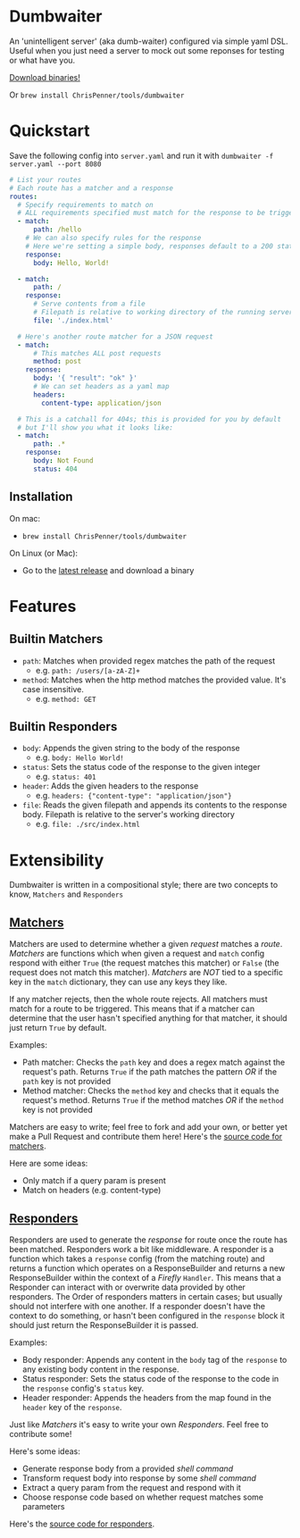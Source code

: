 # Dumbwaiter

An 'unintelligent server' (aka dumb-waiter) configured via simple yaml DSL.
Useful when you just need a server to mock out some reponses for testing or
what have you.

[Download binaries!](https://github.com/ChrisPenner/dumbwaiter/releases/latest)

Or `brew install ChrisPenner/tools/dumbwaiter`

Quickstart
==========

Save the following config into `server.yaml` and run it with
`dumbwaiter -f server.yaml --port 8080`

```yaml
# List your routes
# Each route has a matcher and a response
routes:
  # Specify requirements to match on
  # ALL requirements specified must match for the response to be triggered
  - match:
      path: /hello
    # We can also specify rules for the response
    # Here we're setting a simple body, responses default to a 200 status code
    response:
      body: Hello, World!

  - match:
      path: /
    response:
      # Serve contents from a file
      # Filepath is relative to working directory of the running server
      file: './index.html'

  # Here's another route matcher for a JSON request
  - match:
      # This matches ALL post requests
      method: post
    response:
      body: '{ "result": "ok" }'
      # We can set headers as a yaml map
      headers:
        content-type: application/json

  # This is a catchall for 404s; this is provided for you by default
  # but I'll show you what it looks like:
  - match:
      path: .*
    response:
      body: Not Found
      status: 404
```

## Installation

On mac:
- `brew install ChrisPenner/tools/dumbwaiter`

On Linux (or Mac):
- Go to the [latest release](https://github.com/ChrisPenner/dumbwaiter/releases/latest) and download a binary

# Features

## Builtin Matchers

- `path`: Matches when provided regex matches the path of the request
    - e.g. `path: /users/[a-zA-Z]+`
- `method`: Matches when the http method matches the provided value. It's case insensitive.
    - e.g. `method: GET`

## Builtin Responders

- `body`: Appends the given string to the body of the response
    - e.g. `body: Hello World!`
- `status`: Sets the status code of the response to the given integer
    - e.g. `status: 401`
- `header`: Adds the given headers to the response
    - e.g. `headers: {"content-type": "application/json"}`
- `file`: Reads the given filepath and appends its contents to the response body. Filepath is relative to the 
          server's working directory
    - e.g. `file: ./src/index.html`

# Extensibility

Dumbwaiter is written in a compositional style; there are two concepts to know, `Matchers` and `Responders`

## [Matchers](./src/Dumbwaiter/Matchers.hs)

Matchers are used to determine whether a given *request* matches a *route*. *Matchers* are functions which when given
a request and `match` config respond with either `True` (the request matches this matcher) or `False` (the request does
not match this matcher). *Matchers* are *NOT* tied to a specific key in the `match` dictionary, they can use any keys
they like.

If any matcher rejects, then the whole route rejects. All matchers must match for a route to be triggered. This means
that if a matcher can determine that the user hasn't specified anything for that matcher, it should just return `True`
by default.

Examples:
- Path matcher: Checks the `path` key and does a regex match against the request's path. Returns `True` if the path
    matches the pattern *OR* if the `path` key is not provided
- Method matcher: Checks the `method` key and checks that it equals the request's method. Returns `True` if the method
    matches *OR* if the `method` key is not provided

Matchers are easy to write; feel free to fork and add your own, or better yet make a Pull Request and contribute them
here! Here's the [source code for matchers](./src/Dumbwaiter/Matchers.hs).

Here are some ideas:
- Only match if a query param is present
- Match on headers (e.g. content-type)

## [Responders](./src/Dumbwaiter/Responders.hs)

Responders are used to generate the *response* for route once the route has been matched. Responders work a bit like
middleware. A responder is a function which takes a `response` config (from the matching route) and returns a function
which operates on a ResponseBuilder and returns a new ResponseBuilder within the context of a *Firefly* `Handler`.
This means that a Responder can interact with or overwrite data provided by other responders. The Order of responders
matters in certain cases; but usually should not interfere with one another. If a responder doesn't have the context
to do something, or hasn't been configured in the `response` block it should just return the ResponseBuilder it is
passed.

Examples:
- Body responder: Appends any content in the `body` tag of the `response` to any existing body content in the response.
- Status responder: Sets the status code of the response to the code in the `response` config's `status` key.
- Header responder: Appends the headers from the map found in the `header` key of the `response`.

Just like *Matchers* it's easy to write your own *Responders*. Feel free to contribute some!

Here's some ideas:
- Generate response body from a provided *shell command*
- Transform request body into response by some *shell command*
- Extract a query param from the request and respond with it
- Choose response code based on whether request matches some parameters

Here's the [source code for responders](./src/Dumbwaiter/Responders.hs).
